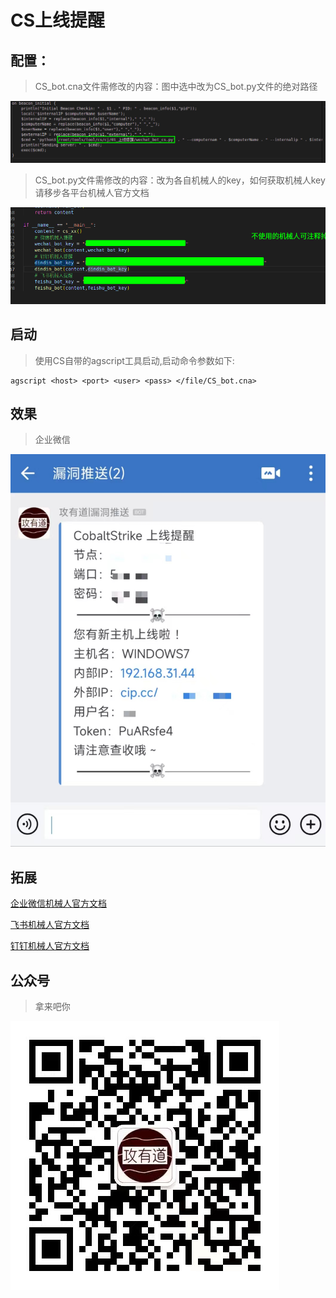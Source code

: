 # CS上线提醒

## 配置：
> CS_bot.cna文件需修改的内容：图中选中改为CS_bot.py文件的绝对路径

![cna](./image/001_cna修改_2022-05-30_23-23.png)

> CS_bot.py文件需修改的内容：改为各自机械人的key，如何获取机械人key请移步各平台机械人官方文档

![python](./image/002_python修改_2022-05-30_23-23.png)

## 启动
> 使用CS自带的agscript工具启动,启动命令参数如下: 
```shell
agscript <host> <port> <user> <pass> </file/CS_bot.cna>
```
## 效果
> 企业微信

![xg](./image/xg_20220531002921.jpg)

## 拓展
[企业微信机械人官方文档](https://developer.work.weixin.qq.com)

[飞书机械人官方文档](https://open.feishu.cn)

[钉钉机械人官方文档](https://open.dingtalk.com)

## 公众号
> 拿来吧你

![gyd](./image/gzh_20220531003646.jpg)